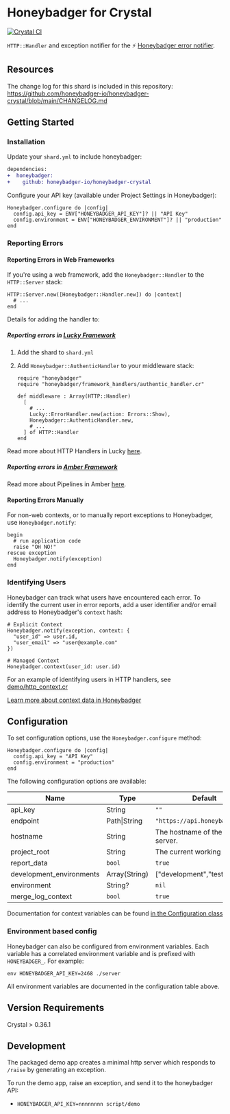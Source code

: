 # Honeybadger for Crystal
[![Crystal CI](https://github.com/honeybadger-io/honeybadger-crystal/actions/workflows/crystal.yml/badge.svg)](https://github.com/honeybadger-io/honeybadger-crystal/actions/workflows/crystal.yml)

`HTTP::Handler` and exception notifier for the :zap: [Honeybadger error notifier](https://www.honeybadger.io/).

## Resources

The change log for this shard is included in this repository: https://github.com/honeybadger-io/honeybadger-crystal/blob/main/CHANGELOG.md

## Getting Started

### Installation

Update your `shard.yml` to include honeybadger:

```diff
dependencies:
+  honeybadger:
+    github: honeybadger-io/honeybadger-crystal
```

Configure your API key (available under Project Settings in Honeybadger):

```crystal
Honeybadger.configure do |config|
  config.api_key = ENV["HONEYBADGER_API_KEY"]? || "API Key"
  config.environment = ENV["HONEYBADGER_ENVIRONMENT"]? || "production"
end
```

### Reporting Errors

#### Reporting Errors in Web Frameworks

If you're using a web framework, add the `Honeybadger::Handler` to the `HTTP::Server` stack:

```crystal
HTTP::Server.new([Honeybadger::Handler.new]) do |context|
  # ...
end
```

Details for adding the handler to:

##### Reporting errors in [Lucky Framework](https://luckyframework.org)

1. Add the shard to `shard.yml`
1. Add `Honeybadger::AuthenticHandler` to your middleware stack:

    ```crystal
    require "honeybadger"
    require "honeybadger/framework_handlers/authentic_handler.cr"

    def middleware : Array(HTTP::Handler)
      [
        # ...
        Lucky::ErrorHandler.new(action: Errors::Show),
        Honeybadger::AuthenticHandler.new,
        # ...
      ] of HTTP::Handler
    end
    ```

Read more about HTTP Handlers in Lucky [here](https://luckyframework.org/guides/http-and-routing/http-handlers).

##### Reporting errors in [Amber Framework](https://amberframework.org)

Read more about Pipelines in Amber [here](https://docs.amberframework.org/amber/guides/routing/pipelines#sharing-pipelines).

#### Reporting Errors Manually

For non-web contexts, or to manually report exceptions to Honeybadger, use `Honeybadger.notify`:

```crystal
begin
  # run application code
  raise "OH NO!"
rescue exception
  Honeybadger.notify(exception)
end
```

### Identifying Users

Honeybadger can track what users have encountered each error. To identify the current user in error reports, add a user identifier and/or email address to Honeybadger's `context` hash:

```crystal
# Explicit Context
Honeybadger.notify(exception, context: {
  "user_id" => user.id,
  "user_email" => "user@example.com"
})

# Managed Context
Honeybadger.context(user_id: user.id)
```

For an example of identifying users in HTTP handlers, see [demo/http_context.cr](https://github.com/honeybadger-io/honeybadger-crystal/blob/main/demo/http_context.cr)

[Learn more about context data in Honeybadger](https://docs.honeybadger.io/guides/errors/#context-data)

## Configuration

To set configuration options, use the `Honeybadger.configure` method:

```crystal
Honeybadger.configure do |config|
  config.api_key = "API Key"
  config.environment = "production"
end
```

The following configuration options are available:

|  Name | Type | Default | Example | Environment Var |
| ----- | ---- | ------- | ------- | --------------- |
| api_key | String | `""` | `"badgers"` | HONEYBADGER_API_KEY |
| endpoint | Path\|String | `"https://api.honeybadger.io"` | `"https://honeybadger.example.com/"` | HONEYBADGER_ENDPOINT |
| hostname | String | The hostname of the current server. | `"badger"` | HONEYBADGER_HOSTNAME |
| project_root | String | The current working directory | `"/path/to/project"` | HONEYBADGER_PROJECT_ROOT |
| report_data | `bool` | `true` | `false` | HONEYBADGER_REPORT_DATA |
| development_environments | Array(String) | ["development","test"] | | HONEYBADGER_DEVELOPMENT_ENVIRONMENTS |
| environment | String? | `nil` | `"production"` | HONEYBADGER_ENVIRONMENT |
| merge_log_context | `bool` | `true` | `false` | n/a |

Documentation for context variables can be found [in the Configuration class](https://github.com/honeybadger-io/honeybadger-crystal/blob/main/src/honeybadger/configuration.cr)

### Environment based config

Honeybadger can also be configured from environment variables. Each variable has a correlated environment variable and is prefixed with `HONEYBADGER_`. For example:

```
env HONEYBADGER_API_KEY=2468 ./server
```

All environment variables are documented in the configuration table above.

## Version Requirements

Crystal > 0.36.1

## Development

The packaged demo app creates a minimal http server which responds to `/raise` by generating an exception.

To run the demo app, raise an exception, and send it to the honeybadger API:

- `HONEYBADGER_API_KEY=nnnnnnnn script/demo`
